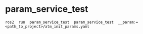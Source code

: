 # param_service_test

`ros2  run  param_service_test  param_service_test  __param:=<path_to_project>/atm_init_params.yaml`
